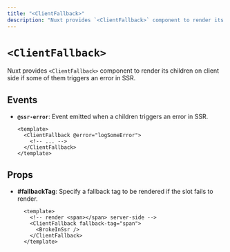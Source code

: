 ```yaml
---
title: "<ClientFallback>"
description: "Nuxt provides `<ClientFallback>` component to render its children on client side if some of them triggers an error in SSR"
---
```


# `<ClientFallback>`

Nuxt provides `<ClientFallback>` component to render its children on client side if some of them triggers an error in SSR.

## Events

- **`@ssr-error`**: Event emitted when a children triggers an error in SSR.

  ```vue
  <template>
    <ClientFallback @error="logSomeError">
      <!-- ... -->
    </ClientFallback>
  </template>
  ```

## Props

- **#fallbackTag**: Specify a fallback tag to be rendered if the slot fails to render.

  ```vue
    <template>
      <!-- render <span></span> server-side -->
      <ClientFallback fallback-tag="span">
        <BrokeInSsr />
      </ClientFallback>
    </template>
  ```
  